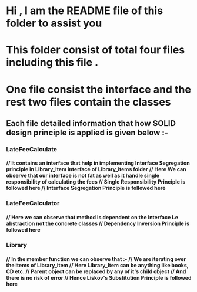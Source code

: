 # Hi , I am the README file of this folder to assist you
# This folder consist of total four files including this file .
# One file consist the interface and the rest two files contain the classes 
<h2>Each file detailed information that how SOLID design principle is applied is given below :- </h2>
<h3> LateFeeCalculate </h3>
<h4> // It contains an interface that help in implementing Interface Segregation principle in Library_Item interface of Library_items folder // Here We can observe that our interface is not fat as well as it handle single responsibility of calculating the fees
// Single Responsibility Principle is followed here
// Interface Segregation Principle is followed here</h4>
<h3> LateFeeCalculator </h3>
<h4>// Here we can observe that method is dependent on the interface i.e abstraction not the concrete classes
// Dependency Inversion Principle is followed here</h4>
<h3> Library </h3>
<h4>// In the member function we can observe that :-
// We are iterating over the items of Library_item
// Here Library_Item can be anything like books, CD etc.
// Parent object can be replaced by any of it's child object
// And there is no risk of error
// Hence Liskov's Substitution Principle is followed here</h4>
